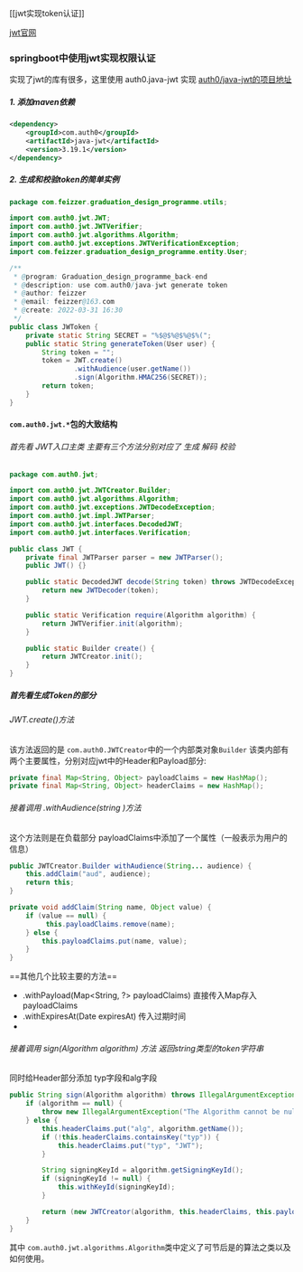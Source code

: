 [[jwt实现token认证]]

[jwt官网](https://jwt.io/)   

### springboot中使用jwt实现权限认证

实现了jwt的库有很多，这里使用 auth0.java-jwt 实现  [auth0/java-jwt的项目地址](https://github.com/auth0/java-jwt) 

##### 1. 添加maven依赖

```xml
<dependency>
    <groupId>com.auth0</groupId>
    <artifactId>java-jwt</artifactId>
    <version>3.19.1</version>
</dependency>
```

##### 2. 生成和校验token的简单实例

```java
package com.feizzer.graduation_design_programme.utils;

import com.auth0.jwt.JWT;
import com.auth0.jwt.JWTVerifier;
import com.auth0.jwt.algorithms.Algorithm;
import com.auth0.jwt.exceptions.JWTVerificationException;
import com.feizzer.graduation_design_programme.entity.User;

/**
 * @program: Graduation_design_programme_back-end
 * @description: use com.auth0/java-jwt generate token
 * @author: feizzer
 * @email: feizzer@163.com
 * @create: 2022-03-31 16:30
 */
public class JWToken {
    private static String SECRET = "%$@$%@$%@$%(";
    public static String generateToken(User user) {
        String token = "";
        token = JWT.create()
                .withAudience(user.getName())
                .sign(Algorithm.HMAC256(SECRET));
        return token;
    }
}
```

#### `com.auth0.jwt.*`包的大致结构

###### 首先看 JWT入口主类 主要有三个方法分别对应了 生成 解码 校验

```java
package com.auth0.jwt;

import com.auth0.jwt.JWTCreator.Builder;
import com.auth0.jwt.algorithms.Algorithm;
import com.auth0.jwt.exceptions.JWTDecodeException;
import com.auth0.jwt.impl.JWTParser;
import com.auth0.jwt.interfaces.DecodedJWT;
import com.auth0.jwt.interfaces.Verification;

public class JWT {
    private final JWTParser parser = new JWTParser();
    public JWT() {}

    public static DecodedJWT decode(String token) throws JWTDecodeException {
        return new JWTDecoder(token);
    }

    public static Verification require(Algorithm algorithm) {
        return JWTVerifier.init(algorithm);
    }

    public static Builder create() {
        return JWTCreator.init();
    }
}
```

##### 首先看生成Token的部分

###### JWT.create()方法

该方法返回的是 `com.auth0.JWTCreator`中的一个内部类对象`Builder` 该类内部有两个主要属性，分别对应jwt中的Header和Payload部分:

```java
private final Map<String, Object> payloadClaims = new HashMap();
private final Map<String, Object> headerClaims = new HashMap();
```

###### 接着调用 .withAudience(string )方法

这个方法则是在负载部分 payloadClaims中添加了一个属性（一般表示为用户的信息）

```java
public JWTCreator.Builder withAudience(String... audience) {
    this.addClaim("aud", audience);
    return this;
}
```

```java
private void addClaim(String name, Object value) {
    if (value == null) {
         this.payloadClaims.remove(name);
    } else {
        this.payloadClaims.put(name, value);
    }
}
```

==其他几个比较主要的方法==

- .withPayload(Map<String, ?> payloadClaims) 直接传入Map存入payloadClaims
- .withExpiresAt(Date expiresAt)   传入过期时间
-  

###### 接着调用 sign(Algorithm algorithm) 方法 返回string类型的token字符串

同时给Header部分添加 typ字段和alg字段

```java
public String sign(Algorithm algorithm) throws IllegalArgumentException, JWTCreationException {
    if (algorithm == null) {
        throw new IllegalArgumentException("The Algorithm cannot be null.");
    } else {
        this.headerClaims.put("alg", algorithm.getName());
        if (!this.headerClaims.containsKey("typ")) {
            this.headerClaims.put("typ", "JWT");
        }

        String signingKeyId = algorithm.getSigningKeyId();
        if (signingKeyId != null) {
            this.withKeyId(signingKeyId);
        }

        return (new JWTCreator(algorithm, this.headerClaims, this.payloadClaims)).sign();
    }
}
```

其中 `com.auth0.jwt.algorithms.Algorithm`类中定义了可节后是的算法之类以及如何使用。



##### 


